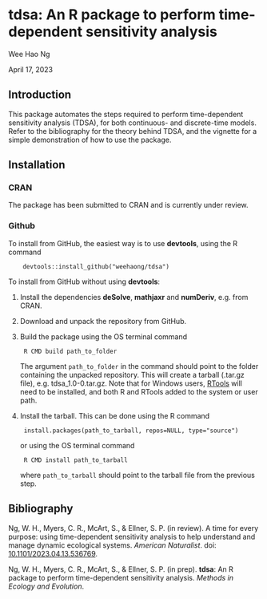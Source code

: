 # tdsa: An R package to perform time-dependent sensitivity analysis

Wee Hao Ng

April 17, 2023

## Introduction

This package automates the steps required to perform time-dependent sensitivity analysis (TDSA), for both continuous- and discrete-time models. Refer to the bibliography for the theory behind TDSA, and the vignette for a simple demonstration of how to use the package.

## Installation

### CRAN
The package has been submitted to CRAN and is currently under review.

### Github
To install from GitHub, the easiest way is to use **devtools**, using the R command

        devtools::install_github("weehaong/tdsa")

To install from GitHub without using **devtools**:
1. Install the dependencies **deSolve**, **mathjaxr** and **numDeriv**, e.g. from CRAN.

2. Download and unpack the repository from GitHub.

3. Build the package using the OS terminal command

        R CMD build path_to_folder
    
    The argument `path_to_folder` in the command should point to the folder containing the unpacked repository. This will create a tarball (.tar.gz file), e.g. tdsa_1.0-0.tar.gz. Note that for Windows users, [RTools](https://cran.r-project.org/bin/windows/Rtools/) will need to be installed, and both R and RTools added to the system or user path.

4. Install the tarball. This can be done using the R command

        install.packages(path_to_tarball, repos=NULL, type="source")
    
    or using the OS terminal command
    
        R CMD install path_to_tarball

    where `path_to_tarball` should point to the tarball file from the previous step.


## Bibliography

Ng, W. H., Myers, C. R., McArt, S., & Ellner, S. P. (in review). A time for every purpose: using time-dependent sensitivity analysis to help understand and manage dynamic ecological systems. *American Naturalist*. doi: [10.1101/2023.04.13.536769](https://doi.org/10.1101/2023.04.13.536769).

Ng, W. H., Myers, C. R., McArt, S., & Ellner, S. P. (in prep). **tdsa**: An R package to perform time-dependent sensitivity analysis. *Methods in Ecology and Evolution*.

